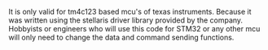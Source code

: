 It is only valid for tm4c123 based mcu's of texas instruments. Because it was written using the stellaris driver library provided by the company. 
Hobbyists or engineers who will use this code for STM32 or any other mcu will only need to change the data and command sending functions.
